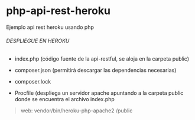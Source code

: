 # php-api-rest-heroku
Ejemplo api rest heroku usando php

###### DESPLIEGUE EN HEROKU

- index.php (código fuente de la api-restful, se aloja en la carpeta public)
- composer.json (permitirá descargar las dependencias necesarias)
- composer.lock

- Procfile (despliega un servidor apache apuntando a la carpeta public donde se encuentra el archivo index.php

> web: vendor/bin/heroku-php-apache2 /public
